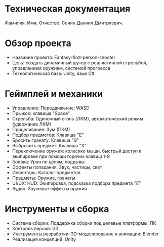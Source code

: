 # Техническая документация
 Фамилия, Имя, Отчество: Сечин Даниил Дмитриевич.

# Обзор проекта
- Название проекта: Fantasy-first-person-shooter
- Цель: создать динамичный шутер с реалистичной стрельбой, управлением оружием, системой прогресса
- Технологическая база: Unity, язык C#

# Геймплей и механики
- Управление: Передвижение: WASD
- Прыжок: клавиша "Space"
- Стрельба: Одиночный огонь (ЛКМ), автоматический режим (удержание ЛКМ)
- Прицеливание: Зум (ПКМ)
- Подбор предметов: Клавиша "E"
- Бросить гранату: Клавиша "G"
- Выбросить предмет: Клавиша "X"
- Переключение оружия: колесико мыши, быстрый доступ к экипировке при помощи горячих клавиш 1-9
- Боевка: Урон по целям, подрывы
- Эффекты попадания: Звук, частицы, свет
- Инвентарь: Каталог предметов
- Предметы: Оружие, гранаты
- UI/UX: HUD: Экипировка, подсказка подбора предмета "Е"
- Аудио: Звуковые эффекты оружия

# Инструменты и сборка
- Система сборки: Поддержка сборки под целевые платформы: ПК
- Контроль версий: Git
- Инструменты разработки: 3D-моделирование и анимации: Blender
- Реализация концепций: Unity
